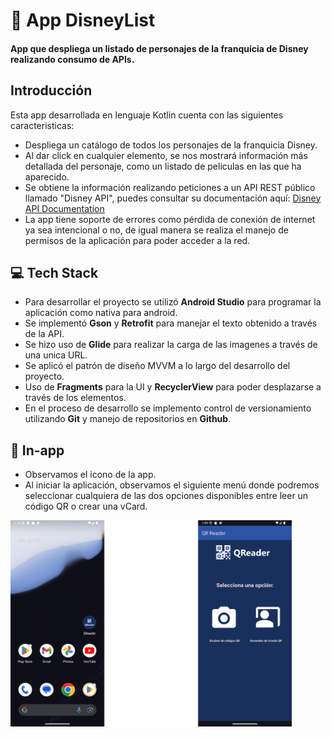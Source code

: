 # 🏰 App DisneyList

#### App que despliega un listado de personajes de la franquicia de Disney realizando consumo de APIs.
## Introducción
Esta app desarrollada en lenguaje Kotlin cuenta con las siguientes caracteristicas: 
- Despliega un catálogo de todos los personajes de la franquicia Disney.
- Al dar click en cualquier elemento, se nos mostrará información más detallada del personaje, como un listado de peliculas en las que ha aparecido.
- Se obtiene la información realizando peticiones a un API REST público llamado "Disney API", puedes consultar su documentación aquí:  [Disney API Documentation](https://disneyapi.dev/docs/)
- La app tiene soporte de errores como pérdida de conexión de internet ya sea intencional o no, de igual manera se realiza el manejo de permisos de la aplicación para poder acceder a la red.

## 💻 Tech Stack
- Para desarrollar el proyecto se utilizó **Android Studio** para programar la aplicación como nativa para android.
- Se implementó **Gson** y **Retrofit** para manejar el texto obtenido a través de la API.
- Se hizo uso de **Glide** para realizar la carga de las imagenes a través de una unica URL.
- Se aplicó el patrón de diseño MVVM a lo largo del desarrollo del proyecto.
- Uso de **Fragments** para la UI y **RecyclerView** para poder desplazarse a través de los elementos.
- En el proceso de desarrollo se implemento control de versionamiento utilizando **Git** y manejo de repositorios en **Github**.

## 📲 In-app
- Observamos el icono de la app.
- Al iniciar la aplicación, observamos el siguiente menú donde podremos seleccionar cualquiera de las dos opciones disponibles entre leer un código QR o crear una vCard.
<img src="https://github.com/alexisserapio/AppQR/blob/master/images/1.png" alt="Captura de Pantalla sobre la app en el móvil y su interfaz principal" width="450" height="330">
